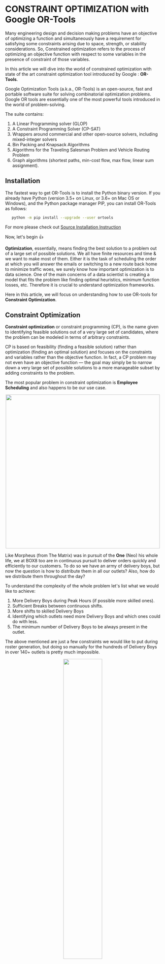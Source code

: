 

# CONSTRAINT OPTIMIZATION with Google OR-Tools

Many engineering design and decision making problems have an objective of optimizing a function and simultaneously have a requirement for satisfying some constraints arising due to space, strength, or stability considerations. So, Constrained optimization refers to the process of optimizing an objective function with respect to some variables in the presence of constraint of those variables.

In this article we will dive into the world of constrained optimization with state of the art constraint optimization tool introduced by Google : <b>OR-Tools</b>.

Google Optimization Tools (a.k.a., OR-Tools) is an open-source, fast and portable software suite for solving combinatorial optimization problems. Google OR tools are essentially one of the most powerful tools introduced in the world of problem-solving.

The suite contains:

   1.   A Linear Programming solver (GLOP)
   2.   A Constraint Programming Solver (CP-SAT)
   3.   Wrappers around commercial and other open-source solvers, including mixed-integer solvers
   4.   Bin Packing and Knapsack Algorithms
   5.   Algorithms for the Traveling Salesman Problem and Vehicle Routing Problem
   6.   Graph algorithms (shortest paths, min-cost flow, max flow, linear sum assignment).

## Installation


The fastest way to get OR-Tools is to install the Python binary version. If you already have Python (version 3.5+ on Linux, or 3.6+ on Mac OS or Windows), and the Python package manager PIP, you can install OR-Tools as follows: 

```bash
   python -m pip install --upgrade --user ortools
```
For more please check out <a href='https://developers.google.com/optimization/install' target="_blank">Source Installation Instruction</a>

Now, let's begin 👍

<b>Optimization</b>, essentially, means finding the best solution to a problem out of a large set of possible solutions. We all have finite resources and time & we want to make most of them. Either it is the task of scheduling the order at which you will answer the emails or switching to a new route back home to minimize traffic woes, we surely know how important optimization is to data science. One of the main concerns of a data scientist is creating a model that fits the problem like finding optimal heuristics, minimum function losses, etc. Therefore it is crucial to understand optimization frameworks.

Here in this article, we will focus on understanding how to use OR-tools for  <b>Constraint Optimization</b>.


## Constraint Optimization
<b>Constraint optimization</b> or constraint programming (CP), is the name given to identifying feasible solutions out of a very large set of candidates, where the problem can be modeled in terms of arbitrary constraints. 

CP is based on feasibility (finding a feasible solution) rather than optimization (finding an optimal solution) and focuses on the constraints and variables rather than the objective function. In fact, a CP problem may not even have an objective function — the goal may simply be to narrow down a very large set of possible solutions to a more manageable subset by adding constraints to the problem.

The most popular problem in constraint optimization is  <b>Employee Scheduling</b> and also happens to be our use case.

<center><img src='https://46nuwl3acn7q25gnmb32k5qh-wpengine.netdna-ssl.com/wp-content/uploads/2018/01/memebetter.com-20180122190930.jpg' height=500></img></center>


Like Morpheus (from The Matrix) was in pursuit of the <b>One</b> (Neo) his whole life, we at BOX8 too are in continuous pursuit to deliver orders quickly and efficiently to our customers. To do so we have an army of delivery boys, 
but now the question is how to distribute them in all our outlets? 
Also, how do we distribute them throughout the day? 

To understand the complexity of the whole problem let's list what we would like to achieve:

1. More Delivery Boys during Peak Hours (if possible more skilled ones).
2. Sufficient Breaks between continuous shifts.
3. More shifts to skilled Delivery Boys 
4. Identifying which outlets need more Delivery Boys and which ones could do with less.
5. The minimum number of Delivery Boys to be always present in the outlet.

The above mentioned are just a few constraints we would like to put during roster generation, but doing so manually for the hundreds of Delivery Boys in over 140+ outlets is pretty much impossible.
<center><img src='https://drive.google.com/uc?export=view&id=1sa5BJXk57UMSDoCYztPIZfDDACLYwx1M' height='50%'></center>
This happens to be a perfect use case of OR-tools Constraint Optimization Solver <b>CP-SAT</b>.

The CP-SAT solver is technologically superior to the original CP solver and should be preferred in almost all situations. The exceptions are small problems for which solutions can be found quickly using either solver. In those cases you may find that the original CP solver outperforms CP-SAT.

Check out the <a href='https://developers.google.com/optimization/scheduling/employee_scheduling' target="_blank">Nurse Scheduling Problem</a> to get a rudimentary understanding of employee scheduling and CP-SAT.

Now you have some idea of the (N, D, S) problem. Now let's try to create our own constraint using OR-Tools

```python
from ortools.sat.python import cp_model
#define variables here like all_employees, all_days etc.

model = cp_model.CpModel()
for n in all_employees:
    for d in all_days:
        for s in all_shifts:
            shifts[(n, d,
                    s)] = self.model.NewBoolVar('shift_n%id%is%i' % (n, d, s))

def shift_constraint():
        #more than one employee on a particular day and a particular shift
        for d in all_days:
            for s in all_shifts:
                    model.Add(sum(shifts[(n, d, s)] for n in all_employees) > 1)

solver = cp_model.CpSolver()
status = solver.solve(model)
#process data based on status
```
Before we design a constraint we need an OR-Tools variable to operate on.
In the first block of the code we are defining an OR-Tools Boolvar shifts[(n,d,s)] where:

1. n -> employee index(0...N)
2. d -> days index(0...D)
3. s -> shift index(0...S)

For example: Let's say we want employee 1 on day 1 to do shift 2 => shift[(0,0,1)] = 1

In the second block, we are designing a basic shift constraint which states that for each shift in a particular day there should be more than 1 employee(Delivery Boy). So the mathematical equation for that will be:

<center><img src='https://drive.google.com/uc?export=view&id=1B_pTvo3cXg0Xd3MrF0wnrXXYDtf3FyLC' width='60%'></center>

This mathematical equation, when written programmatically in python, is something like - 
```python
    sum(shifts[(n, d, s)] for n in all_employees) > 1
```
Congrats you successfully created your first OR-Tools Constraint ! 👏

Using OR-Tools we were able to programmatically codify all the above mentioned constraints to create a <b>Roster Automation Service</b> .  This not only helps us generate rosters for upcoming weeks but also can be used as a simulation tool to evalute historical rosters that were created manually .